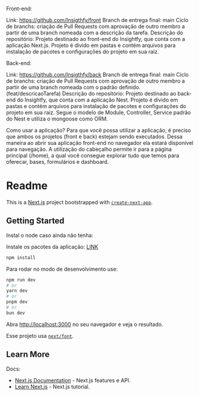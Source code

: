 Front-end:

Link: https://github.com/Insigthfy/front
Branch de entrega final: main
Ciclo de branchs: criação de Pull Requests com aprovação de outro membro a partir de uma branch nomeada com a descrição da tarefa.
Descrição do repositório: Projeto destinado ao front-end do Insightfy, que conta com a aplicação Next.js. Projeto é divido em pastas e contém arquivos para instalação de pacotes e configurações do projeto em sua raiz.

Back-end:

Link: https://github.com/Insigthfy/back
Branch de entrega final: main
Ciclo de branchs: criação de Pull Requests com aprovação de outro membro a partir de uma branch nomeada com o padrão definido. (feat/descricaoTarefa)
Descrição do repositório: Projeto destinado ao back-end do Insightfy, que conta com a aplicação Nest. Projeto é divido em pastas e contém arquivos para instalação de pacotes e configurações do projeto em sua raiz. Segue o modelo de Module, Controller, Service padrão do Nest e utiliza o mongoose como ORM.


Como usar a aplicação?
Para que você possa utilizar a aplicação, é preciso que ambos os projetos (front e back) estejam sendo executados. Dessa maneira ao abrir sua aplicação front-end no navegador ela estará disponível para navegação. A utilização do cabeçalho permite ir para a página principal (/home), a qual você consegue explorar tudo que temos para oferecar, bases, formulários e dashboard.

# Readme


This is a [Next.js](https://nextjs.org/) project bootstrapped with [`create-next-app`](https://github.com/vercel/next.js/tree/canary/packages/create-next-app).

## Getting Started

Instal o node caso ainda não tenha: 

Instale os pacotes da aplicação:
[LINK](https://nodejs.org/en/download/package-manager)

```bash
npm install
```

Para rodar no modo de desenvolvimento use:

```bash
npm run dev
# or
yarn dev
# or
pnpm dev
# or
bun dev
```

Abra [http://localhost:3000](http://localhost:3000) no seu navegador e veja o resultado.

Esse projeto usa [`next/font`](https://nextjs.org/docs/basic-features/font-optimization).

## Learn More

Docs:

- [Next.js Documentation](https://nextjs.org/docs) - Next.js features e API.
- [Learn Next.js](https://nextjs.org/learn) - Next.js tutorial.
